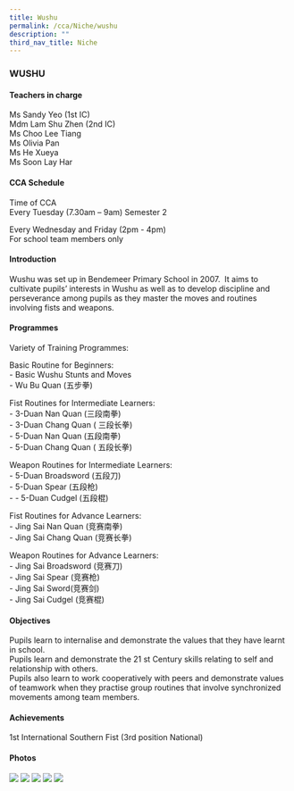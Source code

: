 ```yaml
---
title: Wushu
permalink: /cca/Niche/wushu
description: ""
third_nav_title: Niche
---
```

### WUSHU

#### Teachers in charge

Ms Sandy Yeo (1st IC)  <br>
Mdm Lam Shu Zhen (2nd IC) <br>
Ms Choo Lee Tiang <br>
Ms Olivia Pan <br>
Ms He Xueya <br>
Ms Soon Lay Har

#### CCA Schedule

Time of CCA <br>
Every Tuesday (7.30am – 9am) Semester 2

Every Wednesday and Friday (2pm - 4pm) <br>
For school team members only

#### Introduction

Wushu was set up in Bendemeer Primary School in 2007.  It aims to cultivate pupils’ interests in Wushu as well as to develop discipline and perseverance among pupils as they master the moves and routines involving fists and weapons.

#### Programmes

Variety of Training Programmes: 

Basic Routine for Beginners: <br>
\- Basic Wushu Stunts and Moves <br>
\- Wu Bu Quan (五步拳)

Fist Routines for Intermediate Learners: <br>
\- 3-Duan Nan Quan (三段南拳) <br>
\- 3-Duan Chang Quan ( 三段长拳) <br> 
\- 5-Duan Nan Quan (五段南拳) <br>
\- 5-Duan Chang Quan ( 五段长拳) 

Weapon Routines for Intermediate Learners: <br>
\- 5-Duan Broadsword (五段刀) <br>
\- 5-Duan Spear (五段枪) <br>
\- - 5-Duan Cudgel (五段棍)  

Fist Routines for Advance Learners: <br>
\- Jing Sai Nan Quan (竞赛南拳) <br>
\- Jing Sai Chang Quan (竞赛长拳)

Weapon Routines for Advance Learners: <br>
\- Jing Sai Broadsword (竞赛刀) <br>
\- Jing Sai Spear (竞赛枪) <br>
\- Jing Sai Sword(竞赛剑) <br>
\- Jing Sai Cudgel (竞赛棍) 

#### Objectives

Pupils learn to internalise and demonstrate the values that they have learnt in school. <br>
Pupils learn and demonstrate the 21 st Century skills relating to self and relationship with others. <br>
Pupils also learn to work cooperatively with peers and demonstrate values of teamwork when they practise group routines that involve synchronized movements among team members.

#### Achievements

1st International Southern Fist (3rd position National)

#### Photos
![](/images/1%20(21).jpg)
![](/images/2%20(21).jpg)
![](/images/3%20(18).jpg)
![](/images/4%20(15).jpg)
![](/images/5%20(13).jpg)